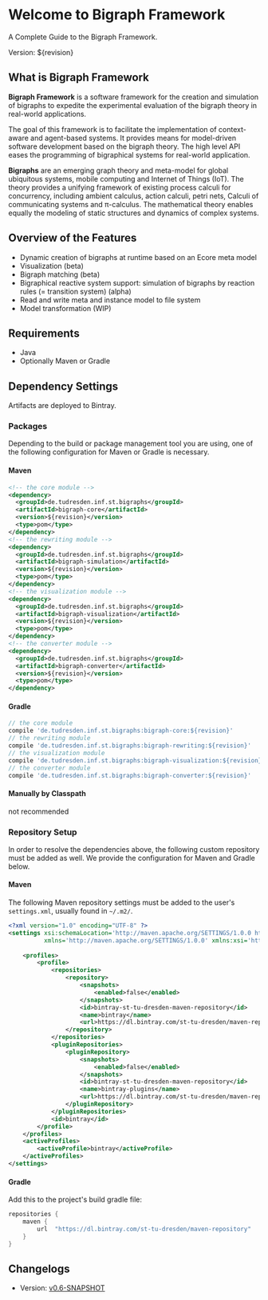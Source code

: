 # Welcome to Bigraph Framework

A Complete Guide to the Bigraph Framework.

Version: ${revision}

## What is Bigraph Framework

**Bigraph Framework** is a software framework for the creation and simulation of bigraphs 
to expedite the experimental evaluation of the bigraph theory in real-world applications.

The goal of this framework is to facilitate the implementation of context-aware and agent-based systems.
It provides means for model-driven software development based on the bigraph theory.
The high level API eases the programming of bigraphical systems for real-world application.

**Bigraphs** are an emerging graph theory and meta-model for global ubiquitous systems, 
mobile computing and Internet of Things (IoT). 
The theory provides a unifying framework of existing process calculi for concurrency, 
including ambient calculus, action calculi, petri nets, Calculi of communicating 
systems and π-calculus.
The mathematical theory enables equally the modeling of static structures 
and dynamics of complex systems.

## Overview of the Features

- Dynamic creation of bigraphs at runtime based on an Ecore meta model
- Visualization (beta)
- Bigraph matching (beta) 
- Bigraphical reactive system support: simulation of bigraphs by reaction rules (= transition system) (alpha)
- Read and write meta and instance model to file system
- Model transformation (WIP)

## Requirements

- Java
- Optionally Maven or Gradle

## Dependency Settings

Artifacts are deployed to Bintray.

### Packages

Depending to the build or package management tool you are using, one of the following
configuration for Maven or Gradle is necessary.

#### Maven

```xml
<!-- the core module -->
<dependency>
  <groupId>de.tudresden.inf.st.bigraphs</groupId>
  <artifactId>bigraph-core</artifactId>
  <version>${revision}</version>
  <type>pom</type>
</dependency>
<!-- the rewriting module -->
<dependency>
  <groupId>de.tudresden.inf.st.bigraphs</groupId>
  <artifactId>bigraph-simulation</artifactId>
  <version>${revision}</version>
  <type>pom</type>
</dependency>
<!-- the visualization module -->
<dependency>
  <groupId>de.tudresden.inf.st.bigraphs</groupId>
  <artifactId>bigraph-visualization</artifactId>
  <version>${revision}</version>
  <type>pom</type>
</dependency>
<!-- the converter module -->
<dependency>
  <groupId>de.tudresden.inf.st.bigraphs</groupId>
  <artifactId>bigraph-converter</artifactId>
  <version>${revision}</version>
  <type>pom</type>
</dependency>
```

#### Gradle

```gradle
// the core module
compile 'de.tudresden.inf.st.bigraphs:bigraph-core:${revision}'
// the rewriting module
compile 'de.tudresden.inf.st.bigraphs:bigraph-rewriting:${revision}'
// the visualization module 
compile 'de.tudresden.inf.st.bigraphs:bigraph-visualization:${revision}'
// the converter module 
compile 'de.tudresden.inf.st.bigraphs:bigraph-converter:${revision}'
```

#### Manually by Classpath

not recommended 

### Repository Setup

In order to resolve the dependencies above, the following custom repository
must be added as well. We provide the configuration for Maven and Gradle below.

#### Maven

The following Maven repository settings must be added to the user's `settings.xml`, usually found
in `~/.m2/`. 

```xml
<?xml version="1.0" encoding="UTF-8" ?>
<settings xsi:schemaLocation='http://maven.apache.org/SETTINGS/1.0.0 http://maven.apache.org/xsd/settings-1.0.0.xsd'
          xmlns='http://maven.apache.org/SETTINGS/1.0.0' xmlns:xsi='http://www.w3.org/2001/XMLSchema-instance'>
    
    <profiles>
        <profile>
            <repositories>
                <repository>
                    <snapshots>
                        <enabled>false</enabled>
                    </snapshots>
                    <id>bintray-st-tu-dresden-maven-repository</id>
                    <name>bintray</name>
                    <url>https://dl.bintray.com/st-tu-dresden/maven-repository</url>
                </repository>
            </repositories>
            <pluginRepositories>
                <pluginRepository>
                    <snapshots>
                        <enabled>false</enabled>
                    </snapshots>
                    <id>bintray-st-tu-dresden-maven-repository</id>
                    <name>bintray-plugins</name>
                    <url>https://dl.bintray.com/st-tu-dresden/maven-repository</url>
                </pluginRepository>
            </pluginRepositories>
            <id>bintray</id>
        </profile>
    </profiles>
    <activeProfiles>
        <activeProfile>bintray</activeProfile>
    </activeProfiles>
</settings>
```

#### Gradle

Add this to the project's build gradle file:

```gradle
repositories {
    maven {
        url  "https://dl.bintray.com/st-tu-dresden/maven-repository" 
    }
}
```

## Changelogs

- Version: [v0.6-SNAPSHOT](changelogs/changelog_v0.6-SNAPSHOT.txt)
